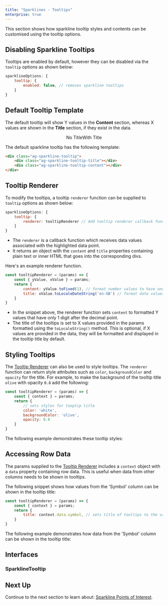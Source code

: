 ```yaml
---
title: "Sparklines - Tooltips"
enterprise: true
---
```


This section shows how sparkline tooltip styles and contents can be customised using the tooltip options.

## Disabling Sparkline Tooltips

Tooltips are enabled by default, however they can be disabled via the `tooltip` options as shown below:

```js
sparklineOptions: {
    tooltip: {
        enabled: false, // removes sparkline tooltips
    }
}
```

## Default Tooltip Template

The default tooltip will show Y values in the __Content__ section, whereas X values are shown in the __Title__ section,
if they exist in the data.

<div style="display: flex; justify-content: center;">
    <image-caption src="resources/tooltip-no-title.png" alt="Tooltip without the title element" width="250px" constrained="true">No Title</image-caption>
    <image-caption src="resources/tooltip-title.png" alt="Tooltip with a title element" width="250px" constrained="true">With Title</image-caption>
</div>

The default sparkline tooltip has the following template:

```html
<div class="ag-sparkline-tooltip">
    <div class="ag-sparkline-tooltip-title"></div>
    <div class="ag-sparkline-tooltip-content"></div>
</div>
```

## Tooltip Renderer

To modify the tooltips, a tooltip `renderer` function can be supplied to `tooltip` options as shown below:

```js
sparklineOptions: {
    tooltip: {
        renderer: tooltipRenderer // Add tooltip renderer callback function to customise tooltip styles and content
    }
}
```           

- The `renderer` is a callback function which receives data values associated with the highlighted data point.
- It returns an object with the `content` and `title` properties containing plain text or inner HTML that goes into the corresponding divs.

Here's an example renderer function.

```js
const tooltipRenderer = (params) => {
    const { yValue, xValue } = params;
    return {
        content: yValue.toFixed(1), // format number values to have one digit after the decimal point
        title: xValue.toLocaleDateString('en-GB') // format date values to British English date strings
    }
}
```

- In the snippet above, the renderer function sets `content` to formatted Y values that have only 1 digit after the decimal point.
- The title of the tooltips is set to X values provided in the params formatted using the `toLocaleString()` method. This is optional, if X values are provided in the data, they will be formatted and displayed in the tooltip title by default.


<grid-example title='Sparkline Tooltip Renderer' name='sparkline-tooltip-renderer' type='generated' options='{ "enterprise": true, "exampleHeight": 585, "modules": ["clientside", "sparklines"] }'></grid-example>

## Styling Tooltips

The [Tooltip Renderer](/sparklines-tooltips/#tooltip-renderer) can also be used to style tooltips. The `renderer` function
can return style attributes such as `color`, `backgroundColor` and `opacity` for the title. For example, to make the 
background of the tooltip title `olive` with opacity `0.8` add the following:

```js
const tooltipRenderer = (params) => {
    const { context } = params;
    return {
        // sets styles for tooptip title
        color: 'white',
        backgroundColor: 'olive',
        opacity: 0.8
    }
}
```

The following example demonstrates these tooltip styles:

<grid-example title='Styling Sparkline Tooltips' name='sparkline-tooltip-styles' type='generated' options='{ "enterprise": true, "exampleHeight": 585, "modules": ["clientside", "sparklines"] }'></grid-example>

## Accessing Row Data

The params supplied to the [Tooltip Renderer](/sparklines-tooltips/#tooltip-renderer) includes a `context` object 
with a `data` property containing row data. This is useful when data from other columns needs to be shown in tooltips.

The following snippet shows how values from the 'Symbol' column can be shown in the tooltip title:   

```js
const tooltipRenderer = (params) => {
    const { context } = params;
    return {
        title: context.data.symbol, // sets title of tooltips to the value for the 'symbol' field
    }
}
```

The following example demonstrates how data from the 'Symbol' column can be shown in the tooltip title:

<grid-example title='Accessing Row Data' name='sparkline-accessing-row-data' type='generated' options='{ "enterprise": true, "exampleHeight": 585, "modules": ["clientside", "sparklines"] }'></grid-example>

## Interfaces

### SparklineTooltip

<interface-documentation interfaceName='SparklineTooltip'></interface-documentation>

## Next Up

Continue to the next section to learn about: [Sparkline Points of Interest](/sparklines-points-of-interest/).
